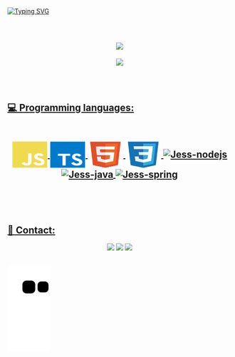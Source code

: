
<br><br>
[![Typing SVG](https://readme-typing-svg.herokuapp.com/?color=539bf5&size=40&center=true&vCenter=true&width=1000&lines=Hello,+I'm+Jess+Mendes;I'm+24+years+old;I'm+from+Brazil;I+am+a+FullStack+Java+developer;Be+Welcome!+:%29)](https://git.io/typing-svg)

<br><br>


<div align="center" top=500px>
    <img height="180em" src="https://github-readme-stats.vercel.app/api?username=JesscMendesr&show_icons=true&theme=tokyonight&bg_color=00000000&border_color=539bf5&include_all_commits=true&count_private=true"/>
     <br> <br>
<a href="https://github.com/seu-usuário-aqui">
<img height="200em" src="https://github-readme-stats.vercel.app/api/top-langs/?username=JesscMendesr&layout=compact&langs_count=7&theme=tokyonight&bg_color=00000000&border_color=539bf5&width=400"/>
   
</div>

<br><br>     
     
<h2>💻 Programming languages:<h2>  
<div  align="center" style="display: block"><br>
  <img align="center" alt="Jess-Js" height="60" width="80" src="https://raw.githubusercontent.com/devicons/devicon/master/icons/javascript/javascript-plain.svg">
  <img align="center" alt="Jess-Ts" height="60" width="80" src="https://raw.githubusercontent.com/devicons/devicon/master/icons/typescript/typescript-plain.svg">
  <img align="center" alt="Jess-HTML" height="60" width="80" src="https://raw.githubusercontent.com/devicons/devicon/master/icons/html5/html5-original.svg">
  <img align="center" alt="Jess-CSS" height="60" width="80" src="https://raw.githubusercontent.com/devicons/devicon/master/icons/css3/css3-original.svg">
  <img align="center" alt="Jess-nodejs" height="60" width="80" src="https://cdn.jsdelivr.net/gh/devicons/devicon/icons/nodejs/nodejs-original-wordmark.svg">
  <img align="center" alt="Jess-java" height="60" width="80" src="https://cdn.jsdelivr.net/gh/devicons/devicon/icons/java/java-original.svg">
  <img align="center" alt="Jess-spring" height="60" width="80" src="https://cdn.jsdelivr.net/gh/devicons/devicon/icons/spring/spring-original-wordmark.svg">
</div>

<br><br>
     
<h2>📱 Contact:</h2>
<div align="center"> 
  <a  width="200" href="https://instagram.com/spacew0man" target="_blank"><img src="https://img.shields.io/badge/-Instagram-%23E4405F?style=for-the-badge&logo=instagram&logoColor=white" target="_blank"></a>
  <a href = "mailto:jessicamend17@gmail.com"><img src="https://img.shields.io/badge/Gmail-D14836?style=for-the-badge&logo=gmail&logoColor=white" target="_blank"></a>
  <a href="https://www.linkedin.com/in/jessicamendesraulino/" target="_blank"><img src="https://img.shields.io/badge/-LinkedIn-%230077B5?style=for-the-badge&logo=linkedin&logoColor=white" target="_blank"></a> 
  
</div>
<br>

![Snake animation](https://github.com/JesscMendesr/JesscMendesr/blob/output/github-contribution-grid-snake.svg)   

